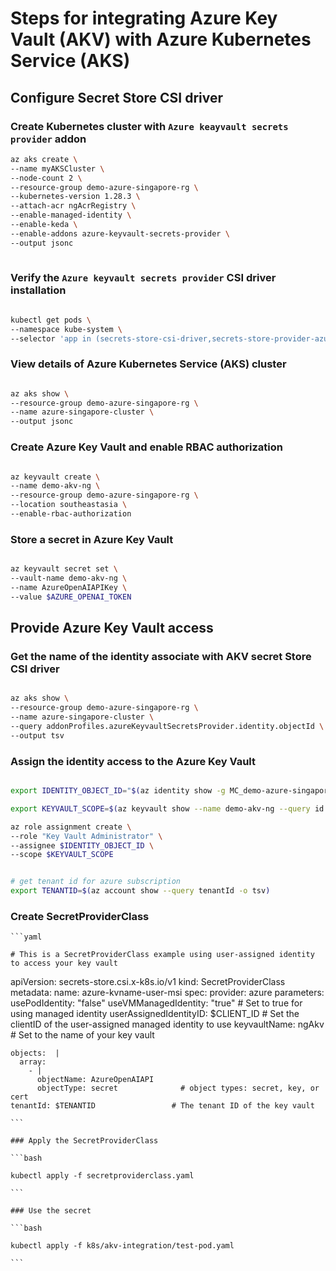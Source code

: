 # Steps for integrating Azure Key Vault (AKV) with Azure Kubernetes Service (AKS)

## Configure Secret Store CSI driver

### Create Kubernetes cluster with `Azure keayvault secrets provider` addon

```bash
az aks create \
--name myAKSCluster \
--node-count 2 \
--resource-group demo-azure-singapore-rg \
--kubernetes-version 1.28.3 \
--attach-acr ngAcrRegistry \
--enable-managed-identity \
--enable-keda \
--enable-addons azure-keyvault-secrets-provider \
--output jsonc 
                
```

### Verify the `Azure keyvault secrets provider` CSI driver installation

```bash

kubectl get pods \
--namespace kube-system \
--selector 'app in (secrets-store-csi-driver,secrets-store-provider-azure)'

```

### View details of Azure Kubernetes Service (AKS) cluster

```bash

az aks show \
--resource-group demo-azure-singapore-rg \
--name azure-singapore-cluster \
--output jsonc

```

### Create Azure Key Vault and enable RBAC authorization

```bash

az keyvault create \
--name demo-akv-ng \
--resource-group demo-azure-singapore-rg \
--location southeastasia \
--enable-rbac-authorization

```

### Store a secret in Azure Key Vault

```bash

az keyvault secret set \
--vault-name demo-akv-ng \
--name AzureOpenAIAPIKey \
--value $AZURE_OPENAI_TOKEN

```

## Provide Azure Key Vault access

### Get the name of the identity associate with AKV secret Store CSI driver

```bash

az aks show \
--resource-group demo-azure-singapore-rg \
--name azure-singapore-cluster \
--query addonProfiles.azureKeyvaultSecretsProvider.identity.objectId \
--output tsv

```

### Assign the identity access to the Azure Key Vault

```bash

export IDENTITY_OBJECT_ID="$(az identity show -g MC_demo-azure-singapore-rg_azure-singapore-cluster_southeastasia --name azurekeyvaultsecretsprovider-azure-singapore-cluster --query 'clientId' -o tsv)"

export KEYVAULT_SCOPE=$(az keyvault show --name demo-akv-ng --query id -o tsv)

az role assignment create \
--role "Key Vault Administrator" \
--assignee $IDENTITY_OBJECT_ID \
--scope $KEYVAULT_SCOPE


# get tenant id for azure subscription
export TENANTID=$(az account show --query tenantId -o tsv)

```

### Create SecretProviderClass
    
    ```yaml

    # This is a SecretProviderClass example using user-assigned identity to access your key vault
apiVersion: secrets-store.csi.x-k8s.io/v1
kind: SecretProviderClass
metadata:
  name: azure-kvname-user-msi
spec:
  provider: azure
  parameters:
    usePodIdentity: "false"
    useVMManagedIdentity: "true"          # Set to true for using managed identity
    userAssignedIdentityID: $CLIENT_ID   # Set the clientID of the user-assigned managed identity to use
    keyvaultName: ngAkv        # Set to the name of your key vault
    
    objects:  |
      array:
        - |
          objectName: AzureOpenAIAPI
          objectType: secret              # object types: secret, key, or cert
    tenantId: $TENANTID                 # The tenant ID of the key vault

    ```

    ### Apply the SecretProviderClass

    ```bash

    kubectl apply -f secretproviderclass.yaml

    ```

    ### Use the secret

    ```bash

    kubectl apply -f k8s/akv-integration/test-pod.yaml

    ```

